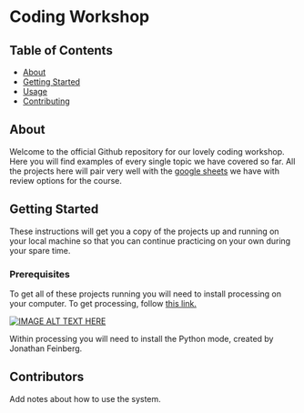 # Coding Workshop

## Table of Contents

- [About](#about)
- [Getting Started](#getting_started)
- [Usage](#usage)
- [Contributing](#contributors)

## About <a name = "about"></a>

Welcome to the official Github repository for our lovely coding workshop. Here you will find examples of every single topic we have covered so far. All the projects here will pair very well with the [google sheets](https://docs.google.com/spreadsheets/d/1a_OME282ngKiFFuauJqImK2Bfyk7kejBDFZeJtpxEus/edit?usp=sharing#gid=43686953) we have with review options for the course.

## Getting Started <a name = "getting_started"></a>

These instructions will get you a copy of the projects up and running on your local machine so that you can continue practicing on your own during your spare time.

### Prerequisites

To get all of these projects running you will need to install processing on your computer. To get processing, follow [this link.](https://processing.org/download/)

[![IMAGE ALT TEXT HERE](https://img.youtube.com/vi/Q04sKyZsUKo/0.jpg)](https://www.youtube.com/watch?v=Q04sKyZsUKo)

Within processing you will need to install the Python mode, created by Jonathan Feinberg.

## Contributors <a name = "contributors"></a>

Add notes about how to use the system.
